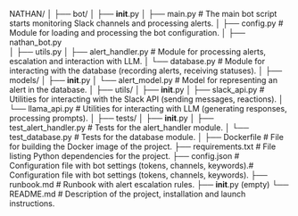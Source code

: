 NATHAN/
│
├── bot/
│   ├── __init__.py
│   ├── main.py          # The main bot script starts monitoring Slack channels and processing alerts.
│   ├── config.py        # Module for loading and processing the bot configuration.
│   ├── nathan_bot.py  
│   ├── utils.py
│   ├── alert_handler.py # Module for processing alerts, escalation and interaction with LLM.
│   └── database.py      # Module for interacting with the database (recording alerts, receiving statuses).
│
├── models/
│   ├── __init__.py
│   └── alert_model.py   # Model for representing an alert in the database.
│
├── utils/
│   ├── __init__.py
│   ├── slack_api.py     # Utilities for interacting with the Slack API (sending messages, reactions).
│   └── llama_api.py     # Utilities for interacting with LLM (generating responses, processing prompts).
│
├── tests/
│   ├── __init__.py
│   ├── test_alert_handler.py  # Tests for the alert_handler module.
│   └── test_database.py       # Tests for the database module.
│
├── Dockerfile          # File for building the Docker image of the project.
├── requirements.txt    # File listing Python dependencies for the project.
├── config.json         # Configuration file with bot settings (tokens, channels, keywords).# Configuration file with bot settings (tokens, channels, keywords).
├── runbook.md          # Runbook with alert escalation rules.
├── __init__.py         (empty)
└── README.md           # Description of the project, installation and launch instructions.




